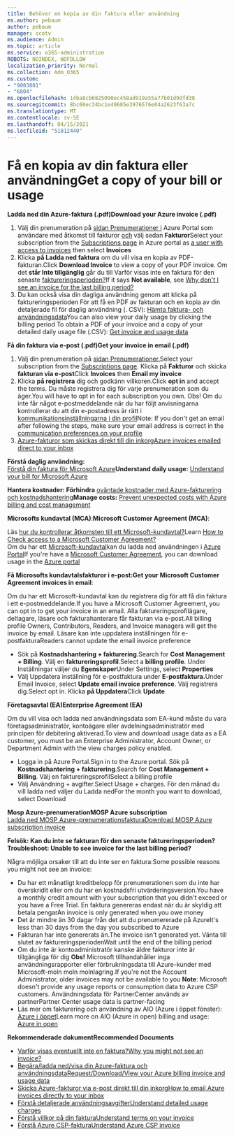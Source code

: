 ```yaml
---
title: Behöver en kopia av din faktura eller användning
ms.author: pebaum
author: pebaum
manager: scotv
ms.audience: Admin
ms.topic: article
ms.service: o365-administration
ROBOTS: NOINDEX, NOFOLLOW
localization_priority: Normal
ms.collection: Adm_O365
ms.custom:
- "9003801"
- "6804"
ms.openlocfilehash: 14ba8cb6825090ec458ad919a55a77b01d9dfd38
ms.sourcegitcommit: 8bc60ec34bc1e40685e3976576e04a2623f63a7c
ms.translationtype: MT
ms.contentlocale: sv-SE
ms.lasthandoff: 04/15/2021
ms.locfileid: "51812440"
---
```

# <a name="get-a-copy-of-your-bill-or-usage"></a><span data-ttu-id="4f3d0-102">Få en kopia av din faktura eller användning</span><span class="sxs-lookup"><span data-stu-id="4f3d0-102">Get a copy of your bill or usage</span></span>

<span data-ttu-id="4f3d0-103">**Ladda ned din Azure-faktura (.pdf)**</span><span class="sxs-lookup"><span data-stu-id="4f3d0-103">**Download your Azure invoice (.pdf)**</span></span>

1. <span data-ttu-id="4f3d0-104">Välj din prenumeration på [sidan Prenumerationer i](https://portal.azure.com/#blade/Microsoft_Azure_Billing/SubscriptionsBlade) Azure Portal som användare med åtkomst till fakturor [och](https://docs.microsoft.com/azure/cost-management-billing/manage/manage-billing-access?WT.mc_id=Portal-Microsoft_Azure_Support) välj sedan **Fakturor**</span><span class="sxs-lookup"><span data-stu-id="4f3d0-104">Select your subscription from the [Subscriptions page](https://portal.azure.com/#blade/Microsoft_Azure_Billing/SubscriptionsBlade) in Azure portal as [a user with access to invoices](https://docs.microsoft.com/azure/cost-management-billing/manage/manage-billing-access?WT.mc_id=Portal-Microsoft_Azure_Support) then select **Invoices**</span></span>
2. <span data-ttu-id="4f3d0-105">Klicka **på Ladda ned faktura** om du vill visa en kopia av PDF-fakturan.</span><span class="sxs-lookup"><span data-stu-id="4f3d0-105">Click **Download Invoice** to view a copy of your PDF invoice.</span></span> <span data-ttu-id="4f3d0-106">Om det **står Inte tillgänglig** går du till Varför visas inte en faktura för den senaste [faktureringsperioden?](https://docs.microsoft.com/azure/cost-management-billing/manage/download-azure-invoice-daily-usage-date?WT.mc_id=Portal-Microsoft_Azure_Support#noinvoice)</span><span class="sxs-lookup"><span data-stu-id="4f3d0-106">If it says **Not available**, see [Why don't I see an invoice for the last billing period?](https://docs.microsoft.com/azure/cost-management-billing/manage/download-azure-invoice-daily-usage-date?WT.mc_id=Portal-Microsoft_Azure_Support#noinvoice)</span></span>
3. <span data-ttu-id="4f3d0-107">Du kan också visa din dagliga användning genom att klicka på faktureringsperioden För att få en PDF av fakturan och en kopia av din detaljerade fil för daglig användning (. CSV): [Hämta faktura- och användningsdata](https://docs.microsoft.com/azure/cost-management-billing/manage/download-azure-invoice-daily-usage-date?WT.mc_id=Portal-Microsoft_Azure_Support)</span><span class="sxs-lookup"><span data-stu-id="4f3d0-107">You can also view your daily usage by clicking the billing period To obtain a PDF of your invoice and a copy of your detailed daily usage file (.CSV): [Get invoice and usage data](https://docs.microsoft.com/azure/cost-management-billing/manage/download-azure-invoice-daily-usage-date?WT.mc_id=Portal-Microsoft_Azure_Support)</span></span>

<span data-ttu-id="4f3d0-108">**Få din faktura via e-post (.pdf)**</span><span class="sxs-lookup"><span data-stu-id="4f3d0-108">**Get your invoice in email (.pdf)**</span></span>

1. <span data-ttu-id="4f3d0-109">Välj din prenumeration på [sidan Prenumerationer.](https://ms.portal.azure.com/#blade/Microsoft_Azure_Billing/SubscriptionsBlade)</span><span class="sxs-lookup"><span data-stu-id="4f3d0-109">Select your subscription from the [Subscriptions page](https://ms.portal.azure.com/#blade/Microsoft_Azure_Billing/SubscriptionsBlade).</span></span> <span data-ttu-id="4f3d0-110">Klicka på **Fakturor** och skicka **fakturan via e-post**</span><span class="sxs-lookup"><span data-stu-id="4f3d0-110">Click **Invoices** then **Email my invoice**</span></span>
2. <span data-ttu-id="4f3d0-111">Klicka **på registrera** dig och godkänn villkoren.</span><span class="sxs-lookup"><span data-stu-id="4f3d0-111">Click **opt in** and accept the terms.</span></span> <span data-ttu-id="4f3d0-112">Du måste registrera dig för varje prenumeration som du äger.</span><span class="sxs-lookup"><span data-stu-id="4f3d0-112">You will have to opt in for each subscription you own.</span></span> <span data-ttu-id="4f3d0-113">Obs! Om du inte får något e-postmeddelande när du har följt anvisningarna kontrollerar du att din e-postadress är rätt i [kommunikationsinställningarna i din profil](https://account.windowsazure.com/profile)</span><span class="sxs-lookup"><span data-stu-id="4f3d0-113">Note: If you don't get an email after following the steps, make sure your email address is correct in the [communication preferences on your profile](https://account.windowsazure.com/profile)</span></span>
3. [<span data-ttu-id="4f3d0-114">Azure-fakturor som skickas direkt till din inkorg</span><span class="sxs-lookup"><span data-stu-id="4f3d0-114">Azure invoices emailed direct to your inbox</span></span>](https://azure.microsoft.com/blog/azure-email-invoices/)

<span data-ttu-id="4f3d0-115">**Förstå daglig användning:**  
 [Förstå din faktura för Microsoft Azure](https://docs.microsoft.com/azure/cost-management-billing/understand/review-individual-bill?WT.mc_id=Portal-Microsoft_Azure_Support)</span><span class="sxs-lookup"><span data-stu-id="4f3d0-115">**Understand daily usage:** 
[Understand your bill for Microsoft Azure](https://docs.microsoft.com/azure/cost-management-billing/understand/review-individual-bill?WT.mc_id=Portal-Microsoft_Azure_Support)</span></span>  

<span data-ttu-id="4f3d0-116">**Hantera kostnader: Förhindra** [oväntade kostnader med Azure-fakturering och kostnadshantering](https://docs.microsoft.com/azure/cost-management-billing/manage/getting-started?WT.mc_id=Portal-Microsoft_Azure_Support)</span><span class="sxs-lookup"><span data-stu-id="4f3d0-116">**Manage costs:** [Prevent unexpected costs with Azure billing and cost management](https://docs.microsoft.com/azure/cost-management-billing/manage/getting-started?WT.mc_id=Portal-Microsoft_Azure_Support)</span></span>  

<span data-ttu-id="4f3d0-117">**Microsofts kundavtal (MCA)**:</span><span class="sxs-lookup"><span data-stu-id="4f3d0-117">**Microsoft Customer Agreement (MCA)**:</span></span>

<span data-ttu-id="4f3d0-118">Läs  [hur du kontrollerar åtkomsten till ett Microsoft-kundavtal?](https://docs.microsoft.com/azure/cost-management-billing/manage/download-azure-invoice-daily-usage-date?WT.mc_id=Portal-Microsoft_Azure_Support#check-access-to-a-microsoft-customer-agreement)</span><span class="sxs-lookup"><span data-stu-id="4f3d0-118">Learn  [How to Check access to a Microsoft Customer Agreement?](https://docs.microsoft.com/azure/cost-management-billing/manage/download-azure-invoice-daily-usage-date?WT.mc_id=Portal-Microsoft_Azure_Support#check-access-to-a-microsoft-customer-agreement)</span></span>  
<span data-ttu-id="4f3d0-119">Om du har ett [Microsoft-kundavtal](https://docs.microsoft.com/azure/cost-management-billing/manage/download-azure-invoice-daily-usage-date?WT.mc_id=Portal-Microsoft_Azure_Support#check-access-to-a-microsoft-customer-agreement)kan du ladda ned användningen i [Azure Portal](https://portal.azure.com/)</span><span class="sxs-lookup"><span data-stu-id="4f3d0-119">If you're have a [Microsoft Customer Agreement](https://docs.microsoft.com/azure/cost-management-billing/manage/download-azure-invoice-daily-usage-date?WT.mc_id=Portal-Microsoft_Azure_Support#check-access-to-a-microsoft-customer-agreement), you can download usage in the [Azure portal](https://portal.azure.com/)</span></span>

<span data-ttu-id="4f3d0-120">**Få Microsofts kundavtalsfakturor i e-post:**</span><span class="sxs-lookup"><span data-stu-id="4f3d0-120">**Get your Microsoft Customer Agreement invoices in email**:</span></span>

<span data-ttu-id="4f3d0-121">Om du har ett Microsoft-kundavtal kan du registrera dig för att få din faktura i ett e-postmeddelande.</span><span class="sxs-lookup"><span data-stu-id="4f3d0-121">If you have a Microsoft Customer Agreement, you can opt in to get your invoice in an email.</span></span> <span data-ttu-id="4f3d0-122">Alla faktureringsprofilägare, deltagare, läsare och fakturahanterare får fakturan via e-post.</span><span class="sxs-lookup"><span data-stu-id="4f3d0-122">All billing profile Owners, Contributors, Readers, and Invoice managers will get the invoice by email.</span></span> <span data-ttu-id="4f3d0-123">Läsare kan inte uppdatera inställningen för e-postfaktura</span><span class="sxs-lookup"><span data-stu-id="4f3d0-123">Readers cannot update the email invoice preference</span></span>

- <span data-ttu-id="4f3d0-124">Sök på **Kostnadshantering + fakturering**.</span><span class="sxs-lookup"><span data-stu-id="4f3d0-124">Search for **Cost Management + Billing**.</span></span> <span data-ttu-id="4f3d0-125">Välj en **faktureringsprofil**.</span><span class="sxs-lookup"><span data-stu-id="4f3d0-125">Select a **billing profile**.</span></span> <span data-ttu-id="4f3d0-126">Under Inställningar väljer du **Egenskaper**</span><span class="sxs-lookup"><span data-stu-id="4f3d0-126">Under Settings, select **Properties**</span></span>
- <span data-ttu-id="4f3d0-127">Välj Uppdatera inställning för e-postfaktura under **E-postfaktura.**</span><span class="sxs-lookup"><span data-stu-id="4f3d0-127">Under Email Invoice, select **Update email invoice preference**.</span></span> <span data-ttu-id="4f3d0-128">Välj registrera dig.</span><span class="sxs-lookup"><span data-stu-id="4f3d0-128">Select opt in.</span></span> <span data-ttu-id="4f3d0-129">Klicka **på Uppdatera**</span><span class="sxs-lookup"><span data-stu-id="4f3d0-129">Click **Update**</span></span>

<span data-ttu-id="4f3d0-130">**Företagsavtal (EA)**</span><span class="sxs-lookup"><span data-stu-id="4f3d0-130">**Enterprise Agreement (EA)**</span></span>

<span data-ttu-id="4f3d0-131">Om du vill visa och ladda ned användningsdata som EA-kund måste du vara företagsadministratör, kontoägare eller avdelningsadministratör med principen för debitering aktiverad.</span><span class="sxs-lookup"><span data-stu-id="4f3d0-131">To view and download usage data as a EA customer, you must be an Enterprise Administrator, Account Owner, or Department Admin with the view charges policy enabled.</span></span>

- <span data-ttu-id="4f3d0-132">Logga in på Azure Portal.</span><span class="sxs-lookup"><span data-stu-id="4f3d0-132">Sign in to the Azure portal.</span></span> <span data-ttu-id="4f3d0-133">Sök på **Kostnadshantering + fakturering**.</span><span class="sxs-lookup"><span data-stu-id="4f3d0-133">Search for **Cost Management + Billing**.</span></span> <span data-ttu-id="4f3d0-134">Välj en faktureringsprofil</span><span class="sxs-lookup"><span data-stu-id="4f3d0-134">Select a billing profile</span></span>
- <span data-ttu-id="4f3d0-135">Välj Användning + avgifter.</span><span class="sxs-lookup"><span data-stu-id="4f3d0-135">Select Usage + charges.</span></span> <span data-ttu-id="4f3d0-136">För den månad du vill ladda ned väljer du Ladda ned</span><span class="sxs-lookup"><span data-stu-id="4f3d0-136">For the month you want to download, select Download</span></span>

<span data-ttu-id="4f3d0-137">**Mosp Azure-prenumeration**</span><span class="sxs-lookup"><span data-stu-id="4f3d0-137">**MOSP Azure subscription**</span></span>  
[<span data-ttu-id="4f3d0-138">Ladda ned MOSP Azure-prenumerationsfaktura</span><span class="sxs-lookup"><span data-stu-id="4f3d0-138">Download MOSP Azure subscription invoice</span></span>](https://docs.microsoft.com/azure/cost-management-billing/understand/download-azure-invoice?WT.mc_id=Portal-Microsoft_Azure_Support#download-your-mosp-azure-subscription-invoice)

<span data-ttu-id="4f3d0-139">**Felsök: Kan du inte se fakturan för den senaste faktureringsperioden?**</span><span class="sxs-lookup"><span data-stu-id="4f3d0-139">**Troubleshoot: Unable to see invoice for the last billing period?**</span></span>

<span data-ttu-id="4f3d0-140">Några möjliga orsaker till att du inte ser en faktura:</span><span class="sxs-lookup"><span data-stu-id="4f3d0-140">Some possible reasons you might not see an invoice:</span></span>

- <span data-ttu-id="4f3d0-141">Du har ett månatligt kreditbelopp för prenumerationen som du inte har överskridit eller om du har en kostnadsfri utvärderingsversion.</span><span class="sxs-lookup"><span data-stu-id="4f3d0-141">You have a monthly credit amount with your subscription that you didn't exceed or you have a Free Trial.</span></span> <span data-ttu-id="4f3d0-142">En faktura genereras endast när du är skyldig att betala pengar</span><span class="sxs-lookup"><span data-stu-id="4f3d0-142">An invoice is only generated when you owe money</span></span>
- <span data-ttu-id="4f3d0-143">Det är mindre än 30 dagar från det att du prenumererade på Azure</span><span class="sxs-lookup"><span data-stu-id="4f3d0-143">It's less than 30 days from the day you subscribed to Azure</span></span>
- <span data-ttu-id="4f3d0-144">Fakturan har inte genererats än.</span><span class="sxs-lookup"><span data-stu-id="4f3d0-144">The invoice isn't generated yet.</span></span> <span data-ttu-id="4f3d0-145">Vänta till slutet av faktureringsperioden</span><span class="sxs-lookup"><span data-stu-id="4f3d0-145">Wait until the end of the billing period</span></span>
- <span data-ttu-id="4f3d0-146">Om du inte är kontoadministratör kanske äldre fakturor inte är tillgängliga för dig **Obs!** Microsoft tillhandahåller inga användningsrapporter eller förbrukningsdata till Azure-kunder med Microsoft-moln moln molnlagring.</span><span class="sxs-lookup"><span data-stu-id="4f3d0-146">If you're not the Account Administrator, older invoices may not be available to you **Note**: Microsoft doesn't provide any usage reports or consumption data to Azure CSP customers.</span></span> <span data-ttu-id="4f3d0-147">Användningsdata för PartnerCenter används av partner</span><span class="sxs-lookup"><span data-stu-id="4f3d0-147">Partner Center usage data is partner-facing</span></span>
- <span data-ttu-id="4f3d0-148">Läs mer om fakturering och användning av AIO (Azure i öppet fönster): [Azure i öppet](https://azure.microsoft.com/offers/ms-azr-0111p/)</span><span class="sxs-lookup"><span data-stu-id="4f3d0-148">Learn more on AIO (Azure in open) billing and usage: [Azure in open](https://azure.microsoft.com/offers/ms-azr-0111p/)</span></span>

<span data-ttu-id="4f3d0-149">**Rekommenderade dokument**</span><span class="sxs-lookup"><span data-stu-id="4f3d0-149">**Recommended Documents**</span></span>

- [<span data-ttu-id="4f3d0-150">Varför visas eventuellt inte en faktura?</span><span class="sxs-lookup"><span data-stu-id="4f3d0-150">Why you might not see an invoice?</span></span>](https://docs.microsoft.com/azure/cost-management-billing/understand/download-azure-invoice?WT.mc_id=Portal-Microsoft_Azure_Support#noinvoice)
- [<span data-ttu-id="4f3d0-151">Begära/ladda ned/visa din Azure-faktura och användningsdata</span><span class="sxs-lookup"><span data-stu-id="4f3d0-151">Request/Download/View your Azure billing invoice and usage data</span></span>](https://docs.microsoft.com/azure/cost-management-billing/manage/download-azure-invoice-daily-usage-date?WT.mc_id=Portal-Microsoft_Azure_Support)
- [<span data-ttu-id="4f3d0-152">Skicka Azure-fakturor via e-post direkt till din inkorg</span><span class="sxs-lookup"><span data-stu-id="4f3d0-152">How to email Azure invoices directly to your inbox</span></span>](https://docs.microsoft.com/azure/cost-management-billing/manage/download-azure-invoice-daily-usage-date?WT.mc_id=Portal-Microsoft_Azure_Support)
- [<span data-ttu-id="4f3d0-153">Förstå detaljerade användningsavgifter</span><span class="sxs-lookup"><span data-stu-id="4f3d0-153">Understand detailed usage charges</span></span>](https://docs.microsoft.com/azure/cost-management-billing/understand/review-individual-bill?WT.mc_id=Portal-Microsoft_Azure_Support#csv)
- [<span data-ttu-id="4f3d0-154">Förstå villkor på din faktura</span><span class="sxs-lookup"><span data-stu-id="4f3d0-154">Understand terms on your invoice</span></span>](https://docs.microsoft.com/azure/cost-management-billing/understand/understand-invoice?WT.mc_id=Portal-Microsoft_Azure_Support)
- [<span data-ttu-id="4f3d0-155">Förstå Azure CSP-faktura</span><span class="sxs-lookup"><span data-stu-id="4f3d0-155">Understand Azure CSP invoice</span></span>](https://docs.microsoft.com/partner-center/azure-plan-lp?WT.mc_id=Portal-Microsoft_Azure_Support)
